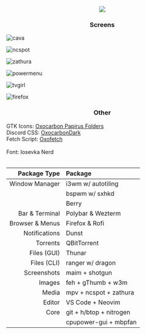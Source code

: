 <p align = "center"><img src=https://github.com/MujtabaAsim/dots/assets/62666332/cc547c62-a653-44ef-8ae6-fa95d5d3766d></p>

### <p align = "center"> Screens </p>

![cava](https://github.com/MujtabaAsim/dots/assets/62666332/a2283a04-c725-47a9-ba97-681a736127db)

![ncspot](https://github.com/MujtabaAsim/dots/assets/62666332/9891b383-894c-4814-a3a9-b124152ce911)

![zathura](https://github.com/MujtabaAsim/dots/assets/62666332/7c8e347b-2226-4754-bf47-14e0571f59c3)

![powermenu](https://github.com/MujtabaAsim/dots/assets/62666332/327ddddf-87f5-42bd-88bf-82f4b08d7e43)

![tvgirl](https://github.com/MujtabaAsim/dots/assets/62666332/5c6ce587-bd89-48c2-baf2-a8de4e3bb700)

![firefox](https://github.com/MujtabaAsim/dots/assets/62666332/2d635b58-c7ca-4810-ad64-ac4e325d8fc5)


### <p align = "center"> Other </p>
GTK Icons:</b> [Oxocarbon Papirus Folders](https://github.com/BattleCh1cken/oxocarbon-papirus-folders) <br>
Discord CSS: [OxocarbonDark](https://github.com/MujtabaAsim/Discord_Themes/blob/main/OxocarbonDark.css) <br>
Fetch Script: [Oxofetch](https://github.com/MujtabaAsim/FetchScripts/tree/main/oxofetch) <br>  
Font: Iosevka Nerd<br><br>


|Package Type       | Package                 |
|------------------:|:------------------------|
| Window Manager    | i3wm w/ autotiling      |
|                   | bspwm w/ sxhkd          |
|                   | Berry                   |
| Bar & Terminal    | Polybar & Wezterm       |
| Browser & Menus   | Firefox & Rofi          |
| Notifications     | Dunst                   |
| Torrents          | QBitTorrent             |
| Files (GUI)       | Thunar                  |
| Files (CLI)       | ranger w/ dragon        |
| Screenshots       | maim + shotgun          |
| Images            | feh + gThumb + w3m      |
| Media             | mpv + ncspot + zathura  |
| Editor            | VS Code + Neovim        |
| Core              | git + h/btop + nitrogen |
|                   | cpupower-gui + mbpfan   |
